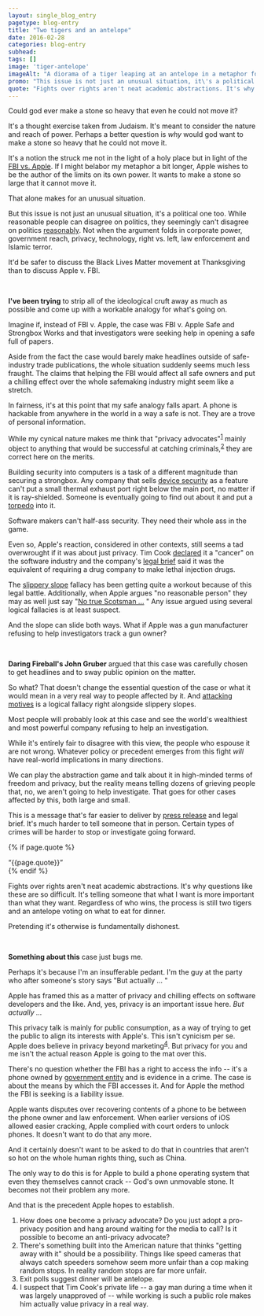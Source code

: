 ```yaml
---
layout: single_blog_entry
pagetype: blog-entry
title: "Two tigers and an antelope"
date: 2016-02-28
categories: blog-entry
subhead:
tags: []
image: 'tiger-antelope'
imageAlt: "A diorama of a tiger leaping at an antelope in a metaphor for how democracy works."
promo: "This issue is not just an unusual situation, it\'s a political one too"
quote: "Fights over rights aren't neat academic abstractions. It's why questions like these are so difficult."
---  
```



Could god ever make a stone so heavy that even he could not move it?

It's a thought exercise taken from Judaism. It's meant to consider the nature and reach of power. Perhaps a better question is *why* would god want to make a stone so heavy that he could not move it.

It's a notion the struck me not in the light of a holy place but in light of the [FBI vs. Apple][4]. If I might belabor my metaphor a bit longer, Apple wishes to be the author of the limits on its own power. It wants to make a stone so large that it cannot move it.

That alone makes for an unusual situation.

But this issue is not just an unusual situation, it's a political one too. While reasonable people can disagree on politics, they seemingly can't disagree on politics [reasonably][5]. Not when the argument folds in corporate power, government reach, privacy, technology, right vs. left, law enforcement and Islamic terror.

It'd be safer to discuss the Black Lives Matter movement at Thanksgiving than to discuss Apple v. FBI.

&nbsp;

**I've been trying** to strip all of the ideological cruft away as much as possible and come up with a workable analogy for what's going on.

Imagine if, instead of FBI v. Apple, the case was FBI v. Apple Safe and Strongbox Works and that investigators were seeking help in opening a safe full of papers.

Aside from the fact the case would barely make headlines outside of safe-industry trade publications, the whole situation suddenly seems much less fraught. The claims that helping the FBI would affect all safe owners and put a chilling effect over the whole safemaking industry might seem like a stretch.

In fairness, it's at this point that my safe analogy falls apart. A phone is hackable from anywhere in the world in a way a safe is not. They are a trove of personal information.

While my cynical nature makes me think that "privacy advocates"<sup>[1][1]</sup> mainly object to anything that would be successful at catching criminals,<sup>[2][2]</sup> they are correct here on the merits.

Building security into computers is a task of a different magnitude than securing a strongbox. Any company that sells [device security][6] as a feature can't put a small thermal exhaust port right below the main port, no matter if it is ray-shielded. Someone is eventually going to find out about it and put a [torpedo][7] into it.

Software makers can't half-ass security. They need their whole ass in the game.

Even so, Apple's reaction, considered in other contexts, still seems a tad overwrought if it was about just privacy. Tim Cook [declared][8] it a "cancer" on the software industry and the company's [legal brief][9] said it was the equivalent of requiring a drug company to make lethal injection drugs.

The [slippery slope][10] fallacy has been getting quite a workout because of this legal battle. Additionally, when Apple argues "no reasonable person" they may as well just say "[No true Scotsman ...][11] " Any issue argued using several logical fallacies is at least suspect.

And the slope can slide both ways. What if Apple was a gun manufacturer refusing to help investigators track a gun owner?

&nbsp;

**Daring Fireball's John Gruber** argued that this case was carefully chosen to get headlines and to sway public opinion on the matter.

So what? That doesn't change the essential question of the case or what it would mean in a very real way to people affected by it. And [attacking motives][12] is a logical fallacy right alongside slippery slopes.

Most people will probably look at this case and see the world's wealthiest and most powerful company refusing to help an investigation.

While it's entirely fair to disagree with this view, the people who espouse it are not wrong. Whatever policy or precedent emerges from this fight *will* have real-world implications in many directions.

We can play the abstraction game and talk about it in high-minded terms of freedom and privacy, but the reality means telling dozens of grieving people that, no, we aren't going to help investigate. That goes for other cases affected by this, both large and small.

This is a message that's far easier to deliver by [press release][14] and legal brief. It's much harder to tell someone that in person. Certain types of crimes will be harder to stop or investigate going forward.

{% if page.quote %}
  <aside class="blog-pullquote">
  <q>{{page.quote}}</q>
  </aside>
{% endif %}

Fights over rights aren't neat academic abstractions. It's why questions like these are so difficult. It's telling someone that what I want is more important than what they want. Regardless of who wins, the process is still two tigers and an antelope voting on what to eat for dinner.

Pretending it's otherwise is fundamentally dishonest.

&nbsp;

**Something about this** case just bugs me.

Perhaps it's because I'm an insufferable pedant. I'm the guy at the party who after someone's story says "But actually ... "

Apple has framed this as a matter of privacy and chilling effects on software developers and the like. And, yes, privacy is an important issue here. *But actually ...*

This privacy talk is mainly for public consumption, as a way of trying to get the public to align its interests with Apple's. This isn't cynicism per se. Apple does believe in privacy beyond marketing<sup>[4][3]</sup>. But privacy for you and me isn't the actual reason Apple is going to the mat over this.

There's no question whether the FBI has a right to access the info -- it's a phone owned by [government entity][15] and is evidence in a crime. The case is about the means by which the FBI accesses it. And for Apple the method the FBI is seeking is a liability issue.

Apple wants disputes over recovering contents of a phone to be between the phone owner and law enforcement. When earlier versions of iOS allowed easier cracking, Apple complied with court orders to unlock phones. It doesn't want to do that any more.

And it certainly doesn't want to be asked to do that in countries that aren't so hot on the whole human rights thing, such as China.

The only way to do this is for Apple to build a phone operating system that even they themselves cannot crack -- God's own unmovable stone. It becomes not their problem any more.

And that is the precedent Apple hopes to establish.




1. <span id="footnote-one-fbi-apple"></span>How does one become a privacy advocate? Do you just adopt a pro-privacy position and hang around waiting for the media to call? Is it possible to become an anti-privacy advocate?
2. <span id="footnote-two-fbi-apple"></span>There's something built into the American nature that thinks "getting away with it" should be a possibility. Things like speed cameras that always catch speeders somehow seem more unfair than a cop making random stops. In reality random stops are far more unfair.
3. <span id="footnote-four-fbi-apple"></span>Exit polls suggest dinner will be antelope.
4. <span id="footnote-three-fbi-apple"></span>I suspect that Tim Cook's private life -- a gay man during a time when it was largely unapproved of -- while working is such a public role makes him actually value privacy in a real way.


[1]:#footnote-one-fbi-apple
[2]:#footnote-two-fbi-apple
[3]:#footnote-three-fbi-apple
[4]:http://www.theverge.com/2016/2/22/11092028/apple-tim-cook-fbi-encryption-internal-memo
[5]:http://www.foxnews.com/us/2016/02/25/melissa-click-fired-by-university-missouri.html
[6]:http://www.apple.com/privacy/approach-to-privacy/
[7]:https://www.youtube.com/watch?v=2WBG2rJZGW8&t=13m19s
[8]:http://abcnews.go.com/Technology/wireStory/ceo-tim-cook-defends-apples-resistance-fbi-iphone-37226344
[9]:http://www.reuters.com/article/us-apple-encryption-lawsuit-idUSKCN0VY2PI
[10]:https://en.wikipedia.org/wiki/Slippery_slope
[11]:https://en.wikipedia.org/wiki/No_true_Scotsman
[12]:https://en.wikipedia.org/wiki/Appeal_to_motive
[13]:#footnote-four-fbi-apple
[14]:http://www.apple.com/customer-letter/
[15]:http://mashable.com/2016/02/19/apple-fbi-san-bernadino-iphone/#PGQq8YqU6PqK
